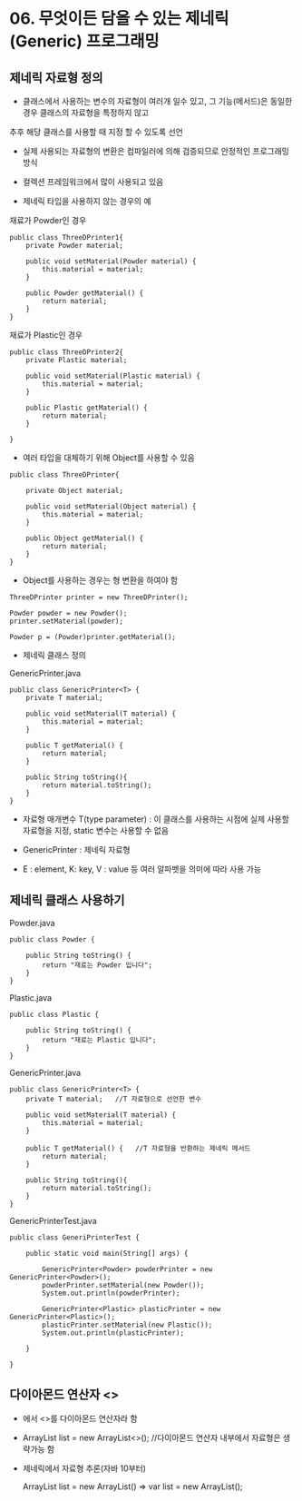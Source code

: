 # 06. 무엇이든 담을 수 있는 제네릭(Generic) 프로그래밍

## 제네릭 자료형 정의

- 클래스에서 사용하는 변수의 자료형이 여러개 일수 있고, 그 기능(메서드)은 동일한 경우 클래스의 자료형을 특정하지 않고

추후 해당 클래스를 사용할 때 지정 할 수 있도록 선언

- 실제 사용되는 자료형의 변환은 컴파일러에 의해 검증되므로 안정적인 프로그래밍 방식

- 컬렉션 프레임워크에서 많이 사용되고 있음

- 제네릭 타입을 사용하지 않는 경우의 예

재료가 Powder인 경우
```
public class ThreeDPrinter1{
	private Powder material;
	
	public void setMaterial(Powder material) {
		this.material = material;
	}
	
	public Powder getMaterial() {
		return material;
	}
}
```

재료가 Plastic인 경우
```
public class ThreeDPrinter2{
	private Plastic material;
	
	public void setMaterial(Plastic material) {
		this.material = material;
	}
	
	public Plastic getMaterial() {
		return material;
	}

}
```

- 여러 타입을 대체하기 위해 Object를 사용할 수 있음
```
public class ThreeDPrinter{

	private Object material;
	
	public void setMaterial(Object material) {
		this.material = material;
	}
	
	public Object getMaterial() {
		return material;
	}
}
```

- Object를 사용하는 경우는 형 변환을 하여야 함
```
ThreeDPrinter printer = new ThreeDPrinter();

Powder powder = new Powder();
printer.setMaterial(powder);

Powder p = (Powder)printer.getMaterial();
```

- 제네릭 클래스 정의

GenericPrinter.java
```
public class GenericPrinter<T> {
	private T material;
	
	public void setMaterial(T material) {
		this.material = material;
	}
	
	public T getMaterial() {
		return material;
	}
	
	public String toString(){
		return material.toString();
	}
}
```
- 자료형 매개변수 T(type parameter) : 이 클래스를 사용하는 시점에 실제 사용할 자료형을 지정, static 변수는 사용할 수 없음

- GenericPrinter<T> : 제네릭 자료형

- E : element, K: key, V : value 등 여러 알파벳을 의미에 따라 사용 가능

## 제네릭 클래스 사용하기

Powder.java
```
public class Powder {
	
	public String toString() {
		return "재료는 Powder 입니다";
	}
}
```

Plastic.java
```
public class Plastic {

	public String toString() {
		return "재료는 Plastic 입니다";
	}
}
```
GenericPrinter.java
```
public class GenericPrinter<T> {
	private T material;   //T 자료형으로 선언한 변수
	
	public void setMaterial(T material) {
		this.material = material;
	}
	
	public T getMaterial() {   //T 자료형을 반환하는 제네릭 메서드
		return material;
	}
	
	public String toString(){
		return material.toString();
	}
}
```

GenericPrinterTest.java
```
public class GeneriPrinterTest {

	public static void main(String[] args) {

		GenericPrinter<Powder> powderPrinter = new GenericPrinter<Powder>();
		powderPrinter.setMaterial(new Powder());
		System.out.println(powderPrinter);
		
		GenericPrinter<Plastic> plasticPrinter = new GenericPrinter<Plastic>();
		plasticPrinter.setMaterial(new Plastic());
		System.out.println(plasticPrinter);
		
	}

}
```

## 다이아몬드 연산자 <>

- <T>에서 <>를 다이아몬드 연산자라 함

- ArrayList<String> list = new ArrayList<>();  //다이아몬드 연산자 내부에서 자료형은 생략가능 함

- 제네릭에서 자료형 추론(자바 10부터)

	ArrayList<String> list = new ArrayList<String>()  => var list = new ArrayList<String>();


